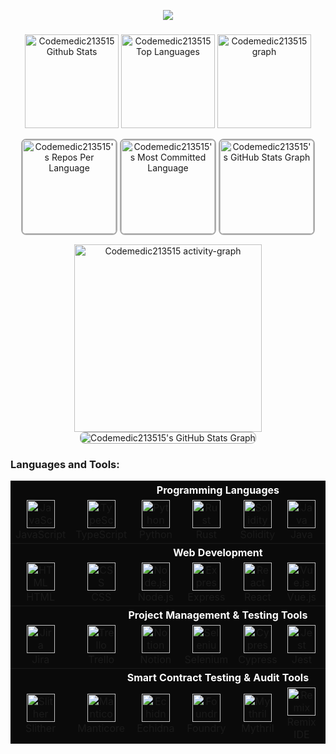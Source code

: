 <p align="center">
  <a href="https://github.com/codemedic213515">
    <img src="https://readme-typing-svg.herokuapp.com?font=Fira+Code&weight=700&size=45&duration=2000&pause=1000&color=AAAAAA&center=true&vCenter=true&random=false&width=1200&height=100&lines=Full+-+Stack+Developer;Blockchain+%26+Web3+Specialist;AI+Solutions+Architect;Innovating+Healthcare+with+Technology;Web+/+Logo+Designer">
  </a>
</p>

###

<div align="center">
  <img src="https://amateur0911.vercel.app/api?username=codemedic213515&include_all_commits=true&count_private=true&show_icons=true&line_height=30&theme=nightowl" height="150" alt="Codemedic213515 Github Stats">
  <img src="https://amateur0911.vercel.app/api/top-langs/?username=codemedic213515&layout=compact&show_icons=true&line_height=30&theme=nightowl" height="150" alt="Codemedic213515 Top Languages"/>

  <img src="https://github-profile-trophy.vercel.app?username=codemedic213515&column=9&row=2&margin-w=15&padding=10&show_icons=true&line_height=30&theme=algolia" height="150" alt="Codemedic213515 graph"  />
 <div>
   
  <img 
  src="https://amateur0913.vercel.app/api/cards/repos-per-language?username=codemedic213515&theme=nightowl&include_all_commits=true&show_icons=true&line_height=30&count_private=true" 
  height="150" 
  alt="Codemedic213515's Repos Per Language" 
  style="border: 2px solid #AAAAAA; border-radius: 8px;"
  />
  <img 
  src="https://amateur0913.vercel.app/api/cards/most-commit-language?username=codemedic213515&theme=nightowl&show_icons=true&line_height=30&include_all_commits=true&count_private=true" 
  height="150" 
  alt="Codemedic213515's Most Committed Language" 
  style="border: 2px solid #AAAAAA; border-radius: 8px;"
  />
  <img src="https://amateur0913.vercel.app/api/cards/productive-time?username=codemedic213515&theme=nightowl&show_icons=true&line_height=30&include_all_commits=true&count_private=true&utcOffset=9" height="150" alt="Codemedic213515's GitHub Stats Graph" 
  style="border: 2px solid #AAAAAA; border-radius: 8px;"/>
 </div>

  <img src="https://github-readme-activity-graph.vercel.app/graph?username=codemedic213515&show_icons=true&line_height=30&include_all_commits=true&count_private=true&radius=8&theme=nightowl" height="300" alt="Codemedic213515 activity-graph" />

  <img src="https://amateur0913.vercel.app/api/cards/profile-details?username=codemedic213515&theme=nightowl&show_icons=true&line_height=30&include_all_commits=true&count_private=true"  alt="Codemedic213515's GitHub Stats Graph" style="border: 1px solid #AAAAAA; border-radius: 8px;"/>

</div>

###
<h3 align="left">Languages and Tools:</h3>
<p align="center">
<table align="center" style="background-color:#0A0A0A;">
  
  <!-- Programming Languages -->
  <tr><th colspan="8" align="center" style="color:white;">Programming Languages</th></tr>
  <tr>
    <td align="center" width="90"><img src="https://skillicons.dev/icons?i=js" width="45" height="45" alt="JavaScript" /><br>JavaScript</td>
    <td align="center" width="90"><img src="https://skillicons.dev/icons?i=typescript" width="45" height="45" alt="TypeScript" /><br>TypeScript</td>
    <td align="center" width="90"><img src="https://skillicons.dev/icons?i=python" width="45" height="45" alt="Python" /><br>Python</td>
    <td align="center" width="90"><img src="https://skillicons.dev/icons?i=rust" width="45" height="45" alt="Rust" /><br>Rust</td>
    <td align="center" width="90"><img src="https://skillicons.dev/icons?i=solidity" width="45" height="45" alt="Solidity" /><br>Solidity</td>
    <td align="center" width="90"><img src="https://skillicons.dev/icons?i=java" width="45" height="45" alt="Java" /><br>Java</td>
    <td align="center" width="90"><img src="https://skillicons.dev/icons?i=cpp" width="45" height="45" alt="C++" /><br>C++</td>
    <td align="center" width="90"><img src="https://skillicons.dev/icons?i=csharp" width="45" height="45" alt="C#" /><br>C#</td>
  </tr>
  
  <!-- Web Development -->
  <tr><th colspan="8" align="center" style="color:white;">Web Development</th></tr>
  <tr>
    <td align="center" width="90"><img src="https://skillicons.dev/icons?i=html" width="45" height="45" alt="HTML" /><br>HTML</td>
    <td align="center" width="90"><img src="https://skillicons.dev/icons?i=css" width="45" height="45" alt="CSS" /><br>CSS</td>
    <td align="center" width="90"><img src="https://skillicons.dev/icons?i=nodejs" width="45" height="45" alt="Node.js" /><br>Node.js</td>
    <td align="center" width="90"><img src="https://skillicons.dev/icons?i=express" width="45" height="45" alt="Express" /><br>Express</td>
    <td align="center" width="90"><img src="https://skillicons.dev/icons?i=react" width="45" height="45" alt="React" /><br>React</td>
    <td align="center" width="90"><img src="https://skillicons.dev/icons?i=vue" width="45" height="45" alt="Vue.js" /><br>Vue.js</td>
    <td align="center" width="90"><img src="https://skillicons.dev/icons?i=nextjs" width="45" height="45" alt="Next.js" /><br>Next.js</td>
    <td align="center" width="90"><img src="https://skillicons.dev/icons?i=graphql" width="45" height="45" alt="GraphQL" /><br>GraphQL</td>
  </tr>
  
  <!-- Project Management & Testing Tools -->
  <tr><th colspan="8" align="center" style="color:white;">Project Management & Testing Tools</th></tr>
  <tr>
    <td align="center" width="90"><img src="https://skillicons.dev/icons?i=jira" width="45" height="45" alt="Jira" /><br>Jira</td>
    <td align="center" width="90"><img src="https://skillicons.dev/icons?i=trello" width="45" height="45" alt="Trello" /><br>Trello</td>
    <td align="center" width="90"><img src="https://skillicons.dev/icons?i=notion" width="45" height="45" alt="Notion" /><br>Notion</td>
    <td align="center" width="90"><img src="https://skillicons.dev/icons?i=selenium" width="45" height="45" alt="Selenium" /><br>Selenium</td>
    <td align="center" width="90"><img src="https://skillicons.dev/icons?i=cypress" width="45" height="45" alt="Cypress" /><br>Cypress</td>
    <td align="center" width="90"><img src="https://skillicons.dev/icons?i=jest" width="45" height="45" alt="Jest" /><br>Jest</td>
    <td align="center" width="90"><img src="https://skillicons.dev/icons?i=mocha" width="45" height="45" alt="Mocha" /><br>Mocha</td>
    <td align="center" width="90"><img src="https://skillicons.dev/icons?i=chai" width="45" height="45" alt="Chai" /><br>Chai</td>
  </tr>
  
  <!-- Smart Contract Testing & Audit Tools -->
  <tr><th colspan="8" align="center" style="color:white;">Smart Contract Testing & Audit Tools</th></tr>
  <tr>
    <td align="center" width="90"><img src="https://skillicons.dev/icons?i=slither" width="45" height="45" alt="Slither" /><br>Slither</td>
    <td align="center" width="90"><img src="https://skillicons.dev/icons?i=manticore" width="45" height="45" alt="Manticore" /><br>Manticore</td>
    <td align="center" width="90"><img src="https://skillicons.dev/icons?i=echidna" width="45" height="45" alt="Echidna" /><br>Echidna</td>
    <td align="center" width="90"><img src="https://skillicons.dev/icons?i=foundry" width="45" height="45" alt="Foundry" /><br>Foundry</td>
    <td align="center" width="90"><img src="https://skillicons.dev/icons?i=mythril" width="45" height="45" alt="Mythril" /><br>Mythril</td>
    <td align="center" width="90"><img src="https://skillicons.dev/icons?i=remix" width="45" height="45" alt="Remix IDE" /><br>Remix IDE</td>
    <td align="center" width="90"><img src="https://skillicons.dev/icons?i=ganache" width="45" height="45" alt="Ganache" /><br>Ganache</td>
    <td align="center" width="90"><img src="https://skillicons.dev/icons?i=truffle" width="45" height="45" alt="Truffle" /><br>Truffle</td>
  </tr>
</table>


</p>
